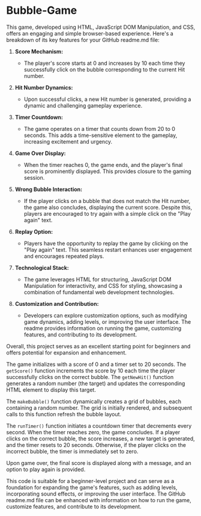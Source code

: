 # Bubble-Game

This game, developed using HTML, JavaScript DOM Manipulation, and CSS, offers an engaging and simple browser-based experience. Here's a breakdown of its key features for your GitHub readme.md file:

1. **Score Mechanism:**
   - The player's score starts at 0 and increases by 10 each time they successfully click on the bubble corresponding to the current Hit number.
   
2. **Hit Number Dynamics:**
   - Upon successful clicks, a new Hit number is generated, providing a dynamic and challenging gameplay experience.

3. **Timer Countdown:**
   - The game operates on a timer that counts down from 20 to 0 seconds. This adds a time-sensitive element to the gameplay, increasing excitement and urgency.

4. **Game Over Display:**
   - When the timer reaches 0, the game ends, and the player's final score is prominently displayed. This provides closure to the gaming session.

5. **Wrong Bubble Interaction:**
   - If the player clicks on a bubble that does not match the Hit number, the game also concludes, displaying the current score. Despite this, players are encouraged to try again with a simple click on the "Play again" text.

6. **Replay Option:**
   - Players have the opportunity to replay the game by clicking on the "Play again" text. This seamless restart enhances user engagement and encourages repeated plays.

7. **Technological Stack:**
   - The game leverages HTML for structuring, JavaScript DOM Manipulation for interactivity, and CSS for styling, showcasing a combination of fundamental web development technologies.

8. **Customization and Contribution:**
   - Developers can explore customization options, such as modifying game dynamics, adding levels, or improving the user interface. The readme provides information on running the game, customizing features, and contributing to its development.

Overall, this project serves as an excellent starting point for beginners and offers potential for expansion and enhancement.


The game initializes with a score of 0 and a timer set to 20 seconds. The `getScore()` function increments the score by 10 each time the player successfully clicks on the correct bubble. The `getNewHit()` function generates a random number (the target) and updates the corresponding HTML element to display this target.

The `makeBubble()` function dynamically creates a grid of bubbles, each containing a random number. The grid is initially rendered, and subsequent calls to this function refresh the bubble layout.

The `runTimer()` function initiates a countdown timer that decrements every second. When the timer reaches zero, the game concludes. If a player clicks on the correct bubble, the score increases, a new target is generated, and the timer resets to 20 seconds. Otherwise, if the player clicks on the incorrect bubble, the timer is immediately set to zero.

Upon game over, the final score is displayed along with a message, and an option to play again is provided.

This code is suitable for a beginner-level project and can serve as a foundation for expanding the game's features, such as adding levels, incorporating sound effects, or improving the user interface. The GitHub readme.md file can be enhanced with information on how to run the game, customize features, and contribute to its development.
